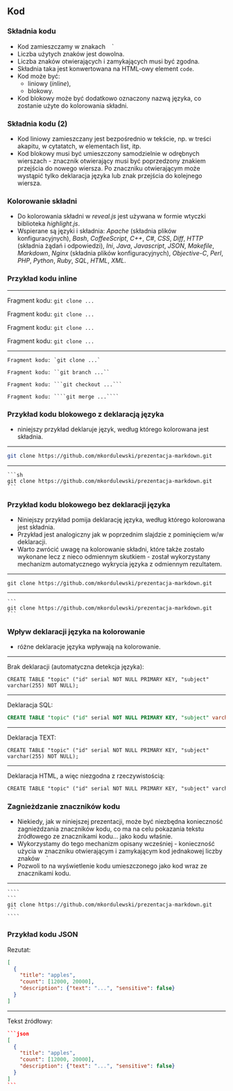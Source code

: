 ## Kod


### Składnia kodu
* Kod zamieszczamy w znakach ` ` `
* Liczba użytych znaków jest dowolna.
* Liczba znaków otwierających i zamykających musi być zgodna.
* Składnia taka jest konwertowana na HTML-owy element `code`.
* Kod może być:
    * liniowy (_inline_),
    * blokowy.
* Kod blokowy może być dodatkowo oznaczony nazwą języka, co zostanie użyte do kolorowania składni.


### Składnia kodu (2)
* Kod liniowy zamieszczany jest bezpośrednio w tekście, np. w treści akapitu, w cytatatch, w elementach list, itp.
* Kod blokowy musi być umieszczony samodzielnie w odrębnych wierszach - znacznik otwierający musi być poprzedzony znakiem przejścia do nowego wiersza. Po znaczniku otwierającym może wystąpić tylko deklaracja języka lub znak przejścia do kolejnego wiersza.


### Kolorowanie składni
* Do kolorowania składni w _reveal.js_ jest używana w formie wtyczki biblioteka _highlight.js_.
* Wspierane są języki i składnia: _Apache_ (składnia plików konfiguracyjnych), _Bash_, _CoffeeScript_, _C++_, _C#_, _CSS_, _Diff_, _HTTP_ (składnia żądań i odpowiedzi), _Ini_, _Java_, _Javascript_, _JSON_, _Makefile_, _Markdown_, _Nginx_ (składnia plików konfiguracyjnych), _Objective-C_, _Perl_, _PHP_, _Python_, _Ruby_, _SQL_, _HTML_, _XML_.


### Przykład kodu inline
---
Fragment kodu: `git clone ...`

Fragment kodu: ``git clone ...``

Fragment kodu: ```git clone ...```

Fragment kodu: ````git clone ...````

---
`````
Fragment kodu: `git clone ...`

Fragment kodu: ``git branch ...``

Fragment kodu: ```git checkout ...```

Fragment kodu: ````git merge ...````
`````


### Przykład kodu blokowego z deklaracją języka
* niniejszy przykład deklaruje język, według którego kolorowana jest składnia.

---
```sh
git clone https://github.com/mkordulewski/prezentacja-markdown.git
```
---
`````
```sh
git clone https://github.com/mkordulewski/prezentacja-markdown.git
```
`````


### Przykład kodu blokowego bez deklaracji języka
* Niniejszy przykład pomija deklarację języka, według którego kolorowana jest składnia.
* Przykład jest analogiczny jak w poprzednim slajdzie z pominięciem w/w deklaracji.
* Warto zwrócić uwagę na kolorowanie składni, które także zostało wykonane lecz z nieco odmiennym skutkiem - został wykorzystany mechanizm automatycznego wykrycia języka z odmiennym rezultatem.

---
```
git clone https://github.com/mkordulewski/prezentacja-markdown.git
```
---
`````
```
git clone https://github.com/mkordulewski/prezentacja-markdown.git
```
`````


### Wpływ deklaracji języka na kolorowanie
* różne deklaracje języka wpływają na kolorowanie.

---
Brak deklaracji (automatyczna detekcja języka):
```
CREATE TABLE "topic" ("id" serial NOT NULL PRIMARY KEY, "subject" varchar(255) NOT NULL);
```
---
Deklaracja SQL:
```sql
CREATE TABLE "topic" ("id" serial NOT NULL PRIMARY KEY, "subject" varchar(255) NOT NULL);
```
---
Deklaracja TEXT:
```text
CREATE TABLE "topic" ("id" serial NOT NULL PRIMARY KEY, "subject" varchar(255) NOT NULL);
```
---
Deklaracja HTML, a więc niezgodna z rzeczywistością:
```html
CREATE TABLE "topic" ("id" serial NOT NULL PRIMARY KEY, "subject" varchar(255) NOT NULL);
```


### Zagnieżdzanie znaczników kodu
* Niekiedy, jak w niniejszej prezentacji, może być niezbędna konieczność zagnieżdzania znaczników kodu, co ma na celu pokazania tekstu źródłowego ze znacznikami kodu... jako kodu właśnie.
* Wykorzystamy do tego mechanizm opisany wcześniej - konieczność użycia w znaczniku otwierającym i zamykającym kod jednakowej liczby znaków ` ` `
* Pozwoli to na wyświetlenie kodu umieszczonego jako kod wraz ze znacznikami kodu.
---
`````
````
```
git clone https://github.com/mkordulewski/prezentacja-markdown.git
```
````
`````


### Przykład kodu JSON
Rezutat:
```json
[
  {
    "title": "apples",
    "count": [12000, 20000],
    "description": {"text": "...", "sensitive": false}
  }
]
```
---
Tekst źródłowy:
````json
```json
[
  {
    "title": "apples",
    "count": [12000, 20000],
    "description": {"text": "...", "sensitive": false}
  }
]
```
````